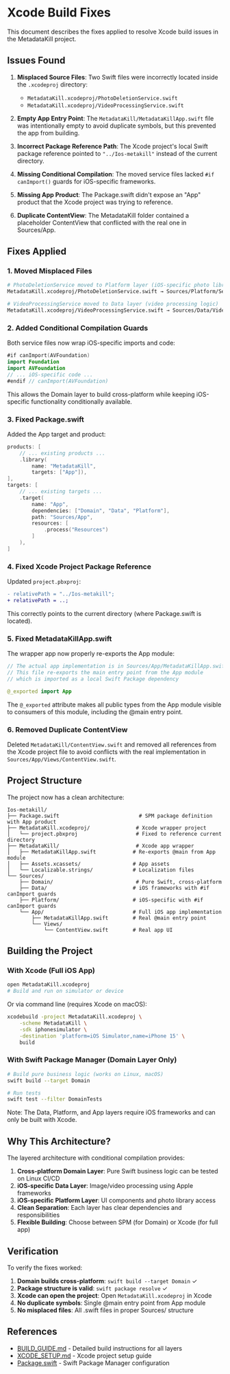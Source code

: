 # Xcode Build Fixes

This document describes the fixes applied to resolve Xcode build issues in the MetadataKill project.

## Issues Found

1. **Misplaced Source Files**: Two Swift files were incorrectly located inside the `.xcodeproj` directory:
   - `MetadataKill.xcodeproj/PhotoDeletionService.swift`
   - `MetadataKill.xcodeproj/VideoProcessingService.swift`

2. **Empty App Entry Point**: The `MetadataKill/MetadataKillApp.swift` file was intentionally empty to avoid duplicate symbols, but this prevented the app from building.

3. **Incorrect Package Reference Path**: The Xcode project's local Swift package reference pointed to `"../Ios-metakill"` instead of the current directory.

4. **Missing Conditional Compilation**: The moved service files lacked `#if canImport()` guards for iOS-specific frameworks.

5. **Missing App Product**: The Package.swift didn't expose an "App" product that the Xcode project was trying to reference.

6. **Duplicate ContentView**: The MetadataKill folder contained a placeholder ContentView that conflicted with the real one in Sources/App.

## Fixes Applied

### 1. Moved Misplaced Files

```bash
# PhotoDeletionService moved to Platform layer (iOS-specific photo library operations)
MetadataKill.xcodeproj/PhotoDeletionService.swift → Sources/Platform/Services/PhotoDeletionService.swift

# VideoProcessingService moved to Data layer (video processing logic)
MetadataKill.xcodeproj/VideoProcessingService.swift → Sources/Data/VideoProcessing/VideoProcessingService.swift
```

### 2. Added Conditional Compilation Guards

Both service files now wrap iOS-specific imports and code:

```swift
#if canImport(AVFoundation)
import Foundation
import AVFoundation
// ... iOS-specific code ...
#endif // canImport(AVFoundation)
```

This allows the Domain layer to build cross-platform while keeping iOS-specific functionality conditionally available.

### 3. Fixed Package.swift

Added the App target and product:

```swift
products: [
    // ... existing products ...
    .library(
        name: "MetadataKill",
        targets: ["App"]),
],
targets: [
    // ... existing targets ...
    .target(
        name: "App",
        dependencies: ["Domain", "Data", "Platform"],
        path: "Sources/App",
        resources: [
            .process("Resources")
        ]
    ),
]
```

### 4. Fixed Xcode Project Package Reference

Updated `project.pbxproj`:

```diff
- relativePath = "../Ios-metakill";
+ relativePath = ..;
```

This correctly points to the current directory (where Package.swift is located).

### 5. Fixed MetadataKillApp.swift

The wrapper app now properly re-exports the App module:

```swift
// The actual app implementation is in Sources/App/MetadataKillApp.swift
// This file re-exports the main entry point from the App module
// which is imported as a local Swift Package dependency

@_exported import App
```

The `@_exported` attribute makes all public types from the App module visible to consumers of this module, including the @main entry point.

### 6. Removed Duplicate ContentView

Deleted `MetadataKill/ContentView.swift` and removed all references from the Xcode project file to avoid conflicts with the real implementation in `Sources/App/Views/ContentView.swift`.

## Project Structure

The project now has a clean architecture:

```
Ios-metakill/
├── Package.swift                          # SPM package definition with App product
├── MetadataKill.xcodeproj/               # Xcode wrapper project
│   └── project.pbxproj                   # Fixed to reference current directory
├── MetadataKill/                         # Xcode app wrapper
│   ├── MetadataKillApp.swift            # Re-exports @main from App module
│   ├── Assets.xcassets/                 # App assets
│   └── Localizable.strings/             # Localization files
└── Sources/
    ├── Domain/                           # Pure Swift, cross-platform
    ├── Data/                            # iOS frameworks with #if canImport guards
    ├── Platform/                        # iOS-specific with #if canImport guards
    └── App/                             # Full iOS app implementation
        ├── MetadataKillApp.swift        # Real @main entry point
        └── Views/
            └── ContentView.swift        # Real app UI
```

## Building the Project

### With Xcode (Full iOS App)

```bash
open MetadataKill.xcodeproj
# Build and run on simulator or device
```

Or via command line (requires Xcode on macOS):

```bash
xcodebuild -project MetadataKill.xcodeproj \
    -scheme MetadataKill \
    -sdk iphonesimulator \
    -destination 'platform=iOS Simulator,name=iPhone 15' \
    build
```

### With Swift Package Manager (Domain Layer Only)

```bash
# Build pure business logic (works on Linux, macOS)
swift build --target Domain

# Run tests
swift test --filter DomainTests
```

Note: The Data, Platform, and App layers require iOS frameworks and can only be built with Xcode.

## Why This Architecture?

The layered architecture with conditional compilation provides:

1. **Cross-platform Domain Layer**: Pure Swift business logic can be tested on Linux CI/CD
2. **iOS-specific Data Layer**: Image/video processing using Apple frameworks
3. **iOS-specific Platform Layer**: UI components and photo library access
4. **Clean Separation**: Each layer has clear dependencies and responsibilities
5. **Flexible Building**: Choose between SPM (for Domain) or Xcode (for full app)

## Verification

To verify the fixes worked:

1. **Domain builds cross-platform**: `swift build --target Domain` ✓
2. **Package structure is valid**: `swift package resolve` ✓
3. **Xcode can open the project**: Open `MetadataKill.xcodeproj` in Xcode
4. **No duplicate symbols**: Single @main entry point from App module
5. **No misplaced files**: All .swift files in proper Sources/ structure

## References

- [BUILD_GUIDE.md](BUILD_GUIDE.md) - Detailed build instructions for all layers
- [XCODE_SETUP.md](XCODE_SETUP.md) - Xcode project setup guide
- [Package.swift](Package.swift) - Swift Package Manager configuration
